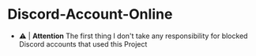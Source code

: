 # Discord-Account-Online

- ⚠️ | **Attention**
The first thing I don't take any responsibility for blocked Discord accounts that used this Project
